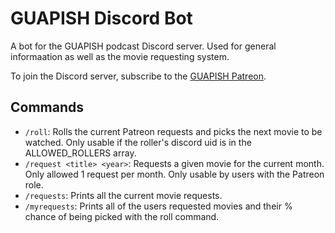 # GUAPISH Discord Bot

A bot for the GUAPISH podcast Discord server. Used for general informaation as well as the movie requesting system.

To join the Discord server, subscribe to the [GUAPISH Patreon](https://www.patreon.com/GUAPISH/posts).

## Commands

- `/roll`: Rolls the current Patreon requests and picks the next movie to be watched. Only usable if the roller's discord uid is in the ALLOWED_ROLLERS array.
- `/request <title> <year>`: Requests a given movie for the current month. Only allowed 1 request per month. Only usable by users with the Patreon role.
- `/requests`: Prints all the current movie requests.
- `/myrequests`: Prints all of the users requested movies and their % chance of being picked with the roll command.
